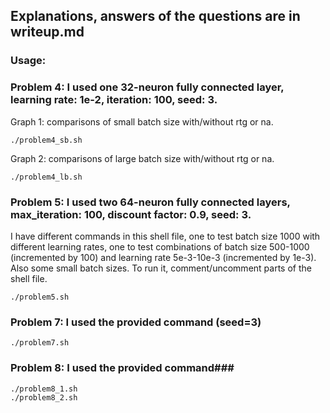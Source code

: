## Explanations, answers of the questions are in writeup.md ##

### Usage: ###

###	Problem 4: I used one 32-neuron fully connected layer, learning rate: 1e-2, iteration: 100, seed: 3. ###
Graph 1: comparisons of small batch size with/without rtg or na.
```shell
./problem4_sb.sh
```
Graph 2: comparisons of large batch size with/without rtg or na.
```shell
./problem4_lb.sh
```

###	Problem 5: I used two 64-neuron fully connected layers, max_iteration: 100, discount factor: 0.9, seed: 3. ###
I have different commands in this shell file, one to test batch size 1000 with different learning rates, one to test combinations of batch size 500-1000 (incremented by 100) and learning rate 5e-3-10e-3 (incremented by 1e-3). Also some small batch sizes. To run it, comment/uncomment parts of the shell file.
```shell
./problem5.sh
```

###	Problem 7: I used the provided command (seed=3) ###
```shell
./problem7.sh
```

###	Problem 8: I used the provided command###
```shell
./problem8_1.sh
./problem8_2.sh
```